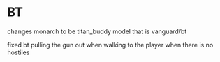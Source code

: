 # BT

changes monarch to be titan_buddy model that is vanguard/bt

fixed bt pulling the gun out when walking to the player when there is no hostiles

